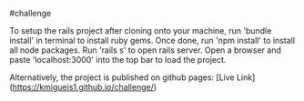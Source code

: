 #challenge

To setup the rails project after cloning onto your machine, run 'bundle install' in terminal to install ruby gems.
Once done, run 'npm install' to install all node packages.
Run 'rails s' to open rails server. Open a browser and paste 'localhost:3000' into the top bar to load the project.

Alternatively, the project is published on github pages:
[Live Link] (https://kmigueis1.github.io/challenge/)
